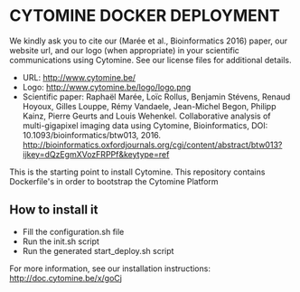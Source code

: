 # CYTOMINE DOCKER DEPLOYMENT #


We kindly ask you to cite our (Marée et al., Bioinformatics 2016) paper, our website url, and our logo (when appropriate) in your scientific communications using Cytomine. See our license files for additional details.

- URL: http://www.cytomine.be/
- Logo: http://www.cytomine.be/logo/logo.png
- Scientific paper: Raphaël Marée, Loïc Rollus, Benjamin Stévens, Renaud Hoyoux, Gilles Louppe, Rémy Vandaele, Jean-Michel Begon, Philipp Kainz, Pierre Geurts and Louis Wehenkel. Collaborative analysis of multi-gigapixel imaging data using Cytomine, Bioinformatics, DOI: 10.1093/bioinformatics/btw013, 2016. http://bioinformatics.oxfordjournals.org/cgi/content/abstract/btw013?ijkey=dQzEgmXVozFRPPf&keytype=ref 




This is the starting point to install Cytomine.
This repository contains Dockerfile's in order to bootstrap the Cytomine Platform

## How to install it

- Fill the configuration.sh file
- Run the init.sh script
- Run the generated start_deploy.sh script

For more information, see our installation instructions: http://doc.cytomine.be/x/goCj

